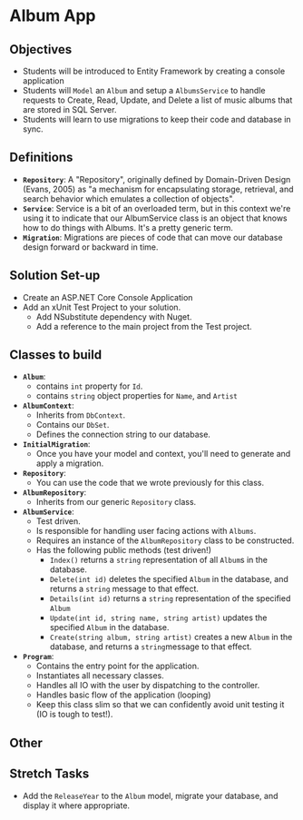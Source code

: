 # Album App

## Objectives
- Students will be introduced to Entity Framework by creating a console application
- Students will `Model` an `Album` and setup a `AlbumsService` to handle requests to Create, Read, Update, and Delete a list of music albums that are stored in SQL Server.
- Students will learn to use migrations to keep their code and database in sync.

## Definitions
- **`Repository`**: A "Repository", originally defined by Domain-Driven Design (Evans, 2005) as "a mechanism for encapsulating storage, retrieval, and search behavior which emulates a collection of objects".
- **`Service`**: Service is a bit of an overloaded term, but in this context we're using it to indicate that our AlbumService class is an object that knows how to do things with Albums.  It's a pretty generic term.
- **`Migration`**: Migrations are pieces of code that can move our database design forward or backward in time.

## Solution Set-up 
- Create an ASP.NET Core Console Application
- Add an xUnit Test Project to your solution.
  - Add NSubstitute dependency with Nuget.
  - Add a reference to the main project from the Test project.

## Classes to build
- **`Album`**: 
    - contains `int` property for `Id`.
    - contains `string` object properties for `Name`, and `Artist`
- **`AlbumContext`**:
    - Inherits from `DbContext`.
    - Contains our `DbSet`.
    - Defines the connection string to our database.
- **`InitialMigration`**:
    - Once you have your model and context, you'll need to generate and apply a migration.
- **`Repository`**:
    - You can use the code that we wrote previously for this class.
- **`AlbumRepository`**: 
	- Inherits from our generic `Repository` class.
- **`AlbumService`**:
    - Test driven.
    - Is responsible for handling user facing actions with `Albums`.
    - Requires an instance of the `AlbumRepository` class to be constructed.
    - Has the following public methods (test driven!)
        - `Index()` returns a `string` representation of all `Album`s in the database.
        - `Delete(int id)` deletes the specified `Album` in the database, and returns a `string` message to that effect.
        - `Details(int id)` returns a `string` representation of the specified `Album`
        - `Update(int id, string name, string artist)` updates the specified `Album` in the database.
        - `Create(string album, string artist)` creates a new `Album` in the database, and returns a `string`message to that effect.
- **`Program`**:
    - Contains the entry point for the application.
    - Instantiates all necessary classes.
    - Handles all IO with the user by dispatching to the controller.
    - Handles basic flow of the application (looping)
    - Keep this class slim so that we can confidently avoid unit testing it (IO is tough to test!).

## Other 

## Stretch Tasks
- Add the `ReleaseYear` to the `Album` model, migrate your database, and display it where appropriate.
